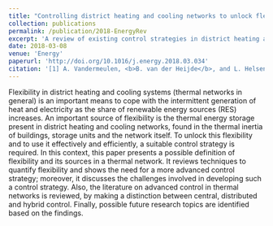```yaml
---
title: "Controlling district heating and cooling networks to unlock flexibility: A review"
collection: publications
permalink: /publication/2018-EnergyRev
excerpt: 'A review of existing control strategies in district heating and cooling networks and an outlook towards novel controllers, with a focus on sources of flexibility in district energy systems.'
date: 2018-03-08
venue: 'Energy'
paperurl: 'http://doi.org/10.1016/j.energy.2018.03.034'
citation: '[1] A. Vandermeulen, <b>B. van der Heijde</b>, and L. Helsen, “Controlling district heating and cooling networks to unlock flexibility: A review,” Energy, p. , 2018.'
---
```


Flexibility in district heating and cooling systems (thermal networks in general) is an important means to cope with the intermittent generation of heat and electricity as the share of renewable energy sources (RES) increases. An important source of flexibility is the thermal energy storage present in district heating and cooling networks, found in the thermal inertia of buildings, storage units and the network itself. To unlock this flexibility and to use it effectively and efficiently, a suitable control strategy is required. In this context, this paper presents a possible definition of flexibility and its sources in a thermal network. It reviews techniques to quantify flexibility and shows the need for a more advanced control strategy; moreover, it discusses the challenges involved in developing such a control strategy. Also, the literature on advanced control in thermal networks is reviewed, by making a distinction between central, distributed and hybrid control. Finally, possible future research topics are identified based on the findings.
